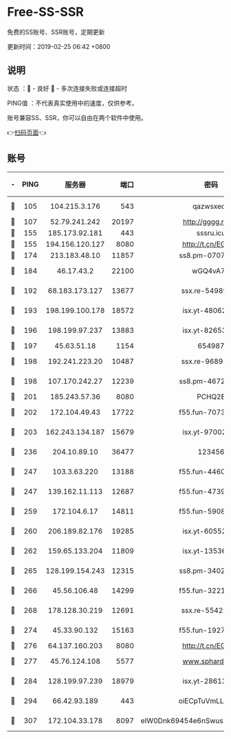 # Free-SS-SSR

免费的SS账号、SSR账号，定期更新

更新时间：2019-02-25 06:42 +0800

## 说明

状态     ：🙂 - 良好 🙁 - 多次连接失败或连接超时

PING值   ：不代表真实使用中的速度，仅供参考。

账号兼容SS、SSR，你可以自由在两个软件中使用。

👉[扫码页面](https://liesauer.github.io/free-ss-ssr.github.io/)👈

## 账号

|-|PING|服务器|端口|密码|加密方式|区域|
|:----:|:----:|:-----:|-----:|:----:|:----:|:----:|
|🙂|105|104.215.3.176|543|qazwsxedc|aes-256-gcm|JP|
|🙂|107|52.79.241.242|20197|http://gggg.rocks|chacha20|KR|
|🙂|155|185.173.92.181|443|sssru.icu|rc4-md5|RU|
|🙂|155|194.156.120.127|8080|http://t.cn/EGJIyrl|rc4-md5|RU|
|🙂|174|213.183.48.10|11857|ss8.pm-07077864|rc4-md5|RU|
|🙂|184|46.17.43.2|22100|wGQ4vA7D|aes-256-gcm|RU|
|🙂|192|68.183.173.127|13677|ssx.re-54989679|aes-256-cfb|US|
|🙂|193|198.199.100.178|18572|isx.yt-48062937|aes-256-cfb|US|
|🙂|196|198.199.97.237|13883|isx.yt-82653144|aes-256-cfb|US|
|🙂|197|45.63.51.18|1154|654987|chacha20|US|
|🙂|198|192.241.223.20|10487|ssx.re-96891906|aes-256-cfb|US|
|🙂|198|107.170.242.27|12239|ss8.pm-46728067|aes-256-cfb|US|
|🙂|201|185.243.57.36|8080|PCHQ2E|rc4-md5|US|
|🙂|202|172.104.49.43|17722|f55.fun-70732779|aes-256-cfb|SG|
|🙂|203|162.243.134.187|15679|isx.yt-97002666|aes-256-cfb|US|
|🙂|236|204.10.89.10|36477|123456|aes-256-cfb|US|
|🙂|247|103.3.63.220|13188|f55.fun-44609917|aes-256-cfb|SG|
|🙂|247|139.162.11.113|12687|f55.fun-47392375|aes-256-cfb|SG|
|🙂|259|172.104.6.17|14811|f55.fun-59087446|aes-256-cfb|US|
|🙂|260|206.189.82.176|19285|isx.yt-60552819|aes-256-cfb|SG|
|🙂|262|159.65.133.204|11809|isx.yt-13536858|aes-256-cfb|SG|
|🙂|265|128.199.154.243|12315|ss8.pm-34025795|aes-256-cfb|SG|
|🙂|266|45.56.106.48|14299|f55.fun-32217905|aes-256-cfb|US|
|🙂|268|178.128.30.219|12691|ssx.re-55425348|aes-256-cfb|SG|
|🙂|274|45.33.90.132|15163|f55.fun-19270599|aes-256-cfb|US|
|🙂|276|64.137.160.203|8080|http://t.cn/EGJIyrl|rc4-md5|CA|
|🙂|277|45.76.124.108|5577|www.sphard.com|aes-256-cfb|AU|
|🙂|284|128.199.97.239|18979|isx.yt-28613009|aes-256-cfb|SG|
|🙂|294|66.42.93.189|443|oiECpTuVmLLxk4Ts|aes-256-cfb|US|
|🙂|307|172.104.33.178|8097|eIW0Dnk69454e6nSwuspv9DmS201tQ0D|aes-256-cfb|SG|
